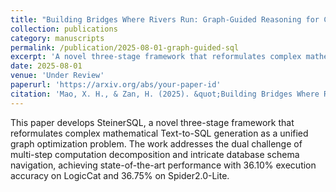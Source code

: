 ```yaml
---
title: "Building Bridges Where Rivers Run: Graph-Guided Reasoning for Complex SQL Generation"
collection: publications
category: manuscripts
permalink: /publication/2025-08-01-graph-guided-sql
excerpt: 'A novel three-stage framework that reformulates complex mathematical Text-to-SQL generation as a unified graph optimization problem.'
date: 2025-08-01
venue: 'Under Review'
paperurl: 'https://arxiv.org/abs/your-paper-id'
citation: 'Mao, X. H., & Zan, H. (2025). &quot;Building Bridges Where Rivers Run: Graph-Guided Reasoning for Complex SQL Generation.&quot; <i>Under Review</i>.'
---
```

This paper develops SteinerSQL, a novel three-stage framework that reformulates complex mathematical Text-to-SQL generation as a unified graph optimization problem. The work addresses the dual challenge of multi-step computation decomposition and intricate database schema navigation, achieving state-of-the-art performance with 36.10% execution accuracy on LogicCat and 36.75% on Spider2.0-Lite. 